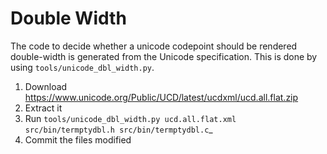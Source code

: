 # Double Width

The code to decide whether a unicode codepoint should be rendered double-width
is generated from the Unicode specification.
This is done by using `tools/unicode_dbl_width.py`.

1. Download <https://www.unicode.org/Public/UCD/latest/ucdxml/ucd.all.flat.zip>
2. Extract it
3. Run `tools/unicode_dbl_width.py ucd.all.flat.xml src/bin/termptydbl.h src/bin/termptydbl.c`_
4. Commit the files modified
